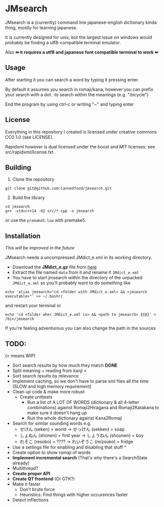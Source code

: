 # JMsearch

JMsearch is a (currently) command line japanese-english dictionary kinda thing, mostly for learning japanese.

It is currently designed for unix, but the largest issue on windows would probably be finding a utf8-compatible terminal emulator.

Also **⇛ it requires a utf8 and japanese font compatible terminal to work ⇚**

## Usage

After starting it you can search a word by typing it pressing enter.

By default it assumes you search in romaji/kana, however you can prefix your search with a dot . to search within the meanings (e.g. ".bicycle")

End the program by using ctrl-c or writing "~" and typing enter

## License
Everything in this repository I created is licensed under creative commons CC0 1.0 (see LICENSE).

Rapidxml however is dual licensed under the boost and MIT licenses: see src/rapidxml/license.txt

## Building

1. Clone the repository
```
git clone git@github.com:Cannedfood/jmsearch.git
```

2. Build the library
```
cd jmsearch
g++ -std=c++14 -O2 src/*.cpp -o jmsearch
```
or use the `premake5.lua` with premake5.

## Installation
*This will be improved in the future*

JMsearch needs a uncompressed JMdict_e.xml in its working directory.
- Download the **JMdict_e.gz** file from [here](http://www.edrdg.org/jmdict/edict_doc.html)
- Extract the file named `data` from it and rename it `JMdict_e.xml`
- You have to start jmsearch within the directory of the unpacked `JMdict_e.xml` so you'll probably want to do something like
```
echo 'alias jmsearch="cd <folder with JMdict_e.xml> && <jmsearch executable>"' >> ~/.bashrc
```
and restart your terminal or
```
echo 'cd <folder wher JMdict_e.xml is> && <path to jmsearch> ${@}' > /bin/jmsearch
```
If you're feeling adventurous you can also change the path in the sources

## TODO:
(< means WIP)
- Sort search results by how much they match **DONE**
- Split meaning + reading from kanji <
- Sort search results by relevance
- Implement caching, so we don't have to parse xml files all the time (SLOW and high memory requirement)
- Clean up code & make more robust
	- Create unittests
		- Run a list of A LOT OF WORDS (dictionary & all 4-letter combinations) against Romaji2Hiragana and Romaji2Katakana to make sure it doesn't hang up
		- Run the whole dictionary against Kana2Romaji
- Search for similar sounding words e.g.
	- せけん (seken) = world -> せっけん (sekken) = soap
	- しょねん (shonen) = first year -> しょうねん (shounen) = boy
	- れそこ (resoko) = ???? -> れいぞうこ (reizouko) = fridge
- Use a settings file for enabling and disabling that stuff ^
- Create option to show romaji of words
- **Implement incremental search** (That's why there's a SearchState already)
- Multithread?
- **Create proper API**
- **Create QT frontend** (Or GTK?)
- Make it faster
	- Don't brute force
	- Heuristics: Find things with higher occurences faster
- Detect inflections
